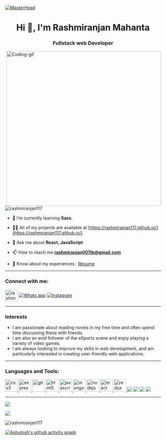 [![MasterHead](https://i.pinimg.com/originals/2f/f4/28/2ff428006f3ade5f10beac69372062ab.gif)](https://github.com/Rashmiranjan117/Rashmiranjan117.github.io)

<h1 align="center">Hi 👋, I'm Rashmiranjan Mahanta</h1>
<h3 align="center">Fullstack web Developer</h3>
<img align="right" alt="Coding-gif" width="500" src="https://camo.githubusercontent.com/cae12fddd9d6982901d82580bdf321d81fb299141098ca1c2d4891870827bf17/68747470733a2f2f6d69726f2e6d656469756d2e636f6d2f6d61782f313336302f302a37513379765349765f7430696f4a2d5a2e676966"  />

<p align="left"> <img src="https://komarev.com/ghpvc/?username=rashmiranjan117&label=Profile%20views&color=0e75b6&style=flat" alt="rashmiranjan117" /> </p>

- 🌱 I’m currently learning **Sass.**

- 👨‍💻 All of my projects are available at [https://rashmiranjan117.github.io/](https://rashmiranjan117.github.io/)

- 💬 Ask me about **React, JavaScript**

- 📫 How to reach me **rashmiranjan007jb@gmail.com**

- 📄 Know about my experiences : <a href="https://drive.google.com/file/d/1T6rrjn1ZjfbWQzQYBfY5ryO_9nuQlEP2/view?usp=sharing">Resume</a>

<hr marginTop="5px"/>

<h3 align="left">Connect with me:</h3>
<p align="left">
<a href="https://www.linkedin.com/in/rashmiranjan-mahanta-281634202/" target="_blank"><img align="center" src="https://img.icons8.com/fluency/48/null/linkedin-2.png" alt="rashmiranjan mahanta" height="40" width="40" /></a>
  <a href="https://wa.me/+917978184908"><img src="https://img.icons8.com/color/48/null/whatsapp--v1.png" alt="Whats app"/></a>
  <a href="https://www.instagram.com/rashmiranjan117/"><img src="https://img.icons8.com/fluency/48/null/instagram-new.png" alt="Instagram"/></a>
</p>
<hr/>

<h3>Interests</h3>
<ul>
  <li>I am passionate about reading novels in my free time and often spend time discussing these with friends.</li>
  <li>I am also an avid follower of the eSports scene and enjoy playing a variety of video games.</li>
  <li>I am always looking to improve my skills in web development, and am particularly interested in creating user-friendly web applications.
  </li></ul>
<p></p>
<hr/>
<p></p>
<h3 align="left">Languages and Tools:</h3>
<p align="left"> <a href="https://www.w3schools.com/css/" target="_blank" rel="noreferrer"> <img src="https://img.icons8.com/color/48/null/css3.png" alt="css3" width="40" height="40"/> </a> <a href="https://expressjs.com" target="_blank" rel="noreferrer"> <img src="https://img.icons8.com/fluency/48/null/express-js.png" alt="express" width="40" height="40"/> </a> <a href="https://git-scm.com/" target="_blank" rel="noreferrer"> <img src="https://www.vectorlogo.zone/logos/git-scm/git-scm-icon.svg" alt="git" width="40" height="40"/> </a> <a href="https://www.w3.org/html/" target="_blank" rel="noreferrer"> <img src="https://img.icons8.com/color/48/null/html-5--v1.png" alt="html5" width="40" height="40"/> </a> <a href="https://developer.mozilla.org/en-US/docs/Web/JavaScript" target="_blank" rel="noreferrer"> <img src="https://img.icons8.com/fluency/48/null/javascript.png" alt="javascript" width="40" height="40"/> </a> <a href="https://www.mongodb.com/" target="_blank" rel="noreferrer"> <img src="https://img.icons8.com/external-tal-revivo-shadow-tal-revivo/48/null/external-mongodb-a-cross-platform-document-oriented-database-program-logo-shadow-tal-revivo.png" alt="mongodb" width="40" height="40"/> </a> <a href="https://nodejs.org" target="_blank" rel="noreferrer"> <img src="https://img.icons8.com/color/48/null/nodejs.png" alt="nodejs" width="40" height="40"/> </a> <a href="https://reactjs.org/" target="_blank" rel="noreferrer"> <img src="https://img.icons8.com/color/48/null/react-native.png" alt="react" width="40" height="40"/> </a> <a href="https://redux.js.org" target="_blank" rel="noreferrer"> <img src="https://img.icons8.com/color/48/null/redux.png" alt="redux" width="40" height="40"/> </a> <a><img src="https://img.icons8.com/color/48/null/heroku.png"/></a> <a><img src="https://img.icons8.com/color/48/null/chakra-ui.png"/></a> <a><img src="https://img.icons8.com/color/48/null/npm.png"/></a> <a> <img src="https://img.icons8.com/ios/50/null/json.png"/></a>  </p>
<hr/>
<p>
  <a>
<!--     https://github-readme-stats.vercel.app/api/top-langs/?username=Rashmiranjan117&layout=compact&theme=chartreuse-dark&langs_count=8 -->
  <img src="https://github-readme-stats.vercel.app/api/top-langs?username=Rashmiranjan117"/></a>
</p>
<!-- -->
<p>
  <a> <img src="https://github-readme-stats.vercel.app/api?username=Rashmiranjan117&show_icons=true" /></a>
</p>

<p><img align="center" src="https://github-readme-streak-stats.herokuapp.com/?user=rashmiranjan117&" alt="rashmiranjan117" /></p>


[![Ashutosh's github activity graph](https://github-readme-activity-graph.cyclic.app/graph?username=Rashmiranjan117&bg_color=ffcfe9&color=9e4c98&line=9e4c98&point=403d3d&area=true&hide_border=true)](https://github.com/ashutosh00710/github-readme-activity-graph)

